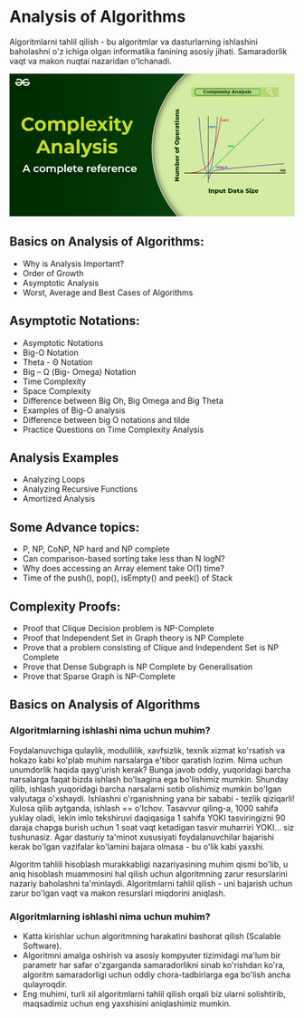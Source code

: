 # Analysis of Algorithms

Algoritmlarni tahlil qilish - bu algoritmlar va dasturlarning ishlashini baholashni o'z ichiga olgan informatika fanining asosiy jihati. Samaradorlik vaqt va makon nuqtai nazaridan o'lchanadi.

<p align="center">
<img src="../images/analysis.png">
</p>

## Basics on Analysis of Algorithms:

- Why is Analysis Important?
- Order of Growth
- Asymptotic Analysis
- Worst, Average and Best Cases of Algorithms

## Asymptotic Notations:

- Asymptotic Notations
- Big-O Notation
- Theta - Θ Notation
- Big – Ω (Big- Omega) Notation
- Time Complexity
- Space Complexity
- Difference between Big Oh, Big Omega and Big Theta
- Examples of Big-O analysis
- Difference between big O notations and tilde
- Practice Questions on Time Complexity Analysis

## Analysis Examples

- Analyzing Loops
- Analyzing Recursive Functions
- Amortized Analysis

## Some Advance topics:

- P, NP, CoNP, NP hard and NP complete
- Can comparison-based sorting take less than N logN?
- Why does accessing an Array element take O(1) time?
- Time of the push(), pop(), isEmpty() and peek() of Stack

## Complexity Proofs:

- Proof that Clique Decision problem is NP-Complete
- Proof that Independent Set in Graph theory is NP Complete
- Prove that a problem consisting of Clique and Independent Set is NP Complete
- Prove that Dense Subgraph is NP Complete by Generalisation
- Prove that Sparse Graph is NP-Complete

## Basics on Analysis of Algorithms

### Algoritmlarning ishlashi nima uchun muhim?

Foydalanuvchiga qulaylik, modullilik, xavfsizlik, texnik xizmat ko'rsatish va hokazo kabi ko'plab muhim narsalarga e'tibor qaratish lozim. Nima uchun unumdorlik haqida qayg'urish kerak? Bunga javob oddiy, yuqoridagi barcha narsalarga faqat bizda ishlash bo'lsagina ega bo'lishimiz mumkin. Shunday qilib, ishlash yuqoridagi barcha narsalarni sotib olishimiz mumkin bo'lgan valyutaga o'xshaydi. Ishlashni o'rganishning yana bir sababi - tezlik qiziqarli! Xulosa qilib aytganda, ishlash == o'lchov. Tasavvur qiling-a, 1000 sahifa yuklay oladi, lekin imlo tekshiruvi daqiqasiga 1 sahifa YOKI tasviringizni 90 daraja chapga burish uchun 1 soat vaqt ketadigan tasvir muharriri YOKI... siz tushunasiz. Agar dasturiy ta'minot xususiyati foydalanuvchilar bajarishi kerak bo'lgan vazifalar ko'lamini bajara olmasa - bu o'lik kabi yaxshi.

Algoritm tahlili hisoblash murakkabligi nazariyasining muhim qismi bo'lib, u aniq hisoblash muammosini hal qilish uchun algoritmning zarur resurslarini nazariy baholashni ta'minlaydi. Algoritmlarni tahlil qilish - uni bajarish uchun zarur bo'lgan vaqt va makon resurslari miqdorini aniqlash.

### Algoritmlarning ishlashi nima uchun muhim?

- Katta kirishlar uchun algoritmning harakatini bashorat qilish (Scalable Software).
- Algoritmni amalga oshirish va asosiy kompyuter tizimidagi ma'lum bir parametr har safar o'zgarganda samaradorlikni sinab ko'rishdan ko'ra, algoritm samaradorligi uchun oddiy chora-tadbirlarga ega bo'lish ancha qulayroqdir.
- Eng muhimi, turli xil algoritmlarni tahlil qilish orqali biz ularni solishtirib, maqsadimiz uchun eng yaxshisini aniqlashimiz mumkin.
